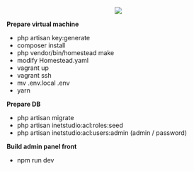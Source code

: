 <p align="center"><img src="https://laravel.com/assets/img/components/logo-laravel.svg"></p>

<p><strong>Prepare virtual machine</strong></p>

- php artisan key:generate
- composer install
- php vendor/bin/homestead make
- modify Homestead.yaml
- vagrant up
- vagrant ssh
- mv .env.local .env
- yarn

<p><strong>Prepare DB</strong></p>

- php artisan migrate
- php artisan inetstudio:acl:roles:seed
- php artisan inetstudio:acl:users:admin (admin / password)

<p><strong>Build admin panel front</strong></p>

- npm run dev